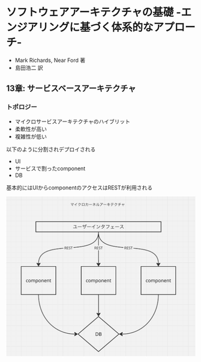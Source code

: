 # ソフトウェアアーキテクチャの基礎 -エンジアリングに基づく体系的なアプローチ-
- Mark Richards, Near Ford 著
- 島田浩二 訳

## 13章: サービスベースアーキテクチャ
### トポロジー
- マイクロサービスアーキテクチャのハイブリット
- 柔軟性が高い
- 複雑性が低い

以下のように分割されデプロイされる
- UI
- サービスで割ったcomponent
- DB

基本的にはUIからcomponentのアクセスはRESTが利用される

![alt text](image.png)
